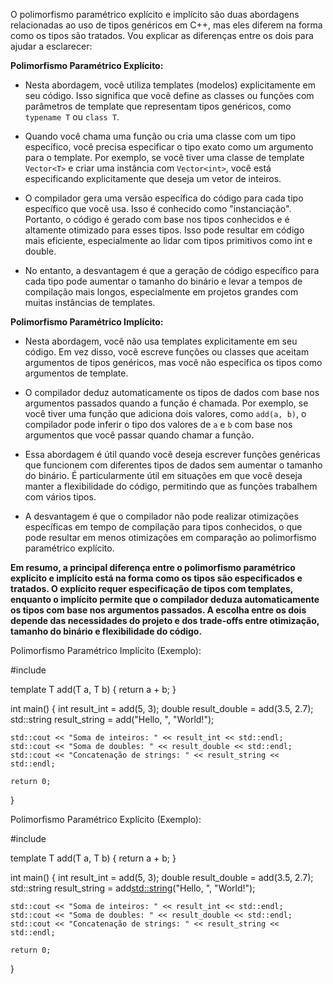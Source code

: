 O polimorfismo paramétrico explícito e implícito são duas abordagens relacionadas ao uso de tipos genéricos em C++, mas eles diferem na forma como os tipos são tratados. Vou explicar as diferenças entre os dois para ajudar a esclarecer:

**Polimorfismo Paramétrico Explícito:**

- Nesta abordagem, você utiliza templates (modelos) explicitamente em seu código. Isso significa que você define as classes ou funções com parâmetros de template que representam tipos genéricos, como `typename T` ou `class T`.

- Quando você chama uma função ou cria uma classe com um tipo específico, você precisa especificar o tipo exato como um argumento para o template. Por exemplo, se você tiver uma classe de template `Vector<T>` e criar uma instância com `Vector<int>`, você está especificando explicitamente que deseja um vetor de inteiros.

- O compilador gera uma versão específica do código para cada tipo específico que você usa. Isso é conhecido como "instanciação". Portanto, o código é gerado com base nos tipos conhecidos e é altamente otimizado para esses tipos. Isso pode resultar em código mais eficiente, especialmente ao lidar com tipos primitivos como int e double.

- No entanto, a desvantagem é que a geração de código específico para cada tipo pode aumentar o tamanho do binário e levar a tempos de compilação mais longos, especialmente em projetos grandes com muitas instâncias de templates.

**Polimorfismo Paramétrico Implícito:**

- Nesta abordagem, você não usa templates explicitamente em seu código. Em vez disso, você escreve funções ou classes que aceitam argumentos de tipos genéricos, mas você não especifica os tipos como argumentos de template.

- O compilador deduz automaticamente os tipos de dados com base nos argumentos passados quando a função é chamada. Por exemplo, se você tiver uma função que adiciona dois valores, como `add(a, b)`, o compilador pode inferir o tipo dos valores de `a` e `b` com base nos argumentos que você passar quando chamar a função.

- Essa abordagem é útil quando você deseja escrever funções genéricas que funcionem com diferentes tipos de dados sem aumentar o tamanho do binário. É particularmente útil em situações em que você deseja manter a flexibilidade do código, permitindo que as funções trabalhem com vários tipos.

- A desvantagem é que o compilador não pode realizar otimizações específicas em tempo de compilação para tipos conhecidos, o que pode resultar em menos otimizações em comparação ao polimorfismo paramétrico explícito.

**Em resumo, a principal diferença entre o polimorfismo paramétrico explícito e implícito está na forma como os tipos são especificados e tratados. O explícito requer especificação de tipos com templates, enquanto o implícito permite que o compilador deduza automaticamente os tipos com base nos argumentos passados. A escolha entre os dois depende das necessidades do projeto e dos trade-offs entre otimização, tamanho do binário e flexibilidade do código.**


Polimorfismo Paramétrico Implícito (Exemplo):

#include <iostream>

template <typename T>
T add(T a, T b) {
    return a + b;
}

int main() {
    int result_int = add(5, 3);
    double result_double = add(3.5, 2.7);
    std::string result_string = add("Hello, ", "World!");

    std::cout << "Soma de inteiros: " << result_int << std::endl;
    std::cout << "Soma de doubles: " << result_double << std::endl;
    std::cout << "Concatenação de strings: " << result_string << std::endl;

    return 0;
}



Polimorfismo Paramétrico Explícito (Exemplo):

#include <iostream>

template <typename T>
T add(T a, T b) {
    return a + b;
}

int main() {
    int result_int = add<int>(5, 3);
    double result_double = add<double>(3.5, 2.7);
    std::string result_string = add<std::string>("Hello, ", "World!");

    std::cout << "Soma de inteiros: " << result_int << std::endl;
    std::cout << "Soma de doubles: " << result_double << std::endl;
    std::cout << "Concatenação de strings: " << result_string << std::endl;

    return 0;
}
